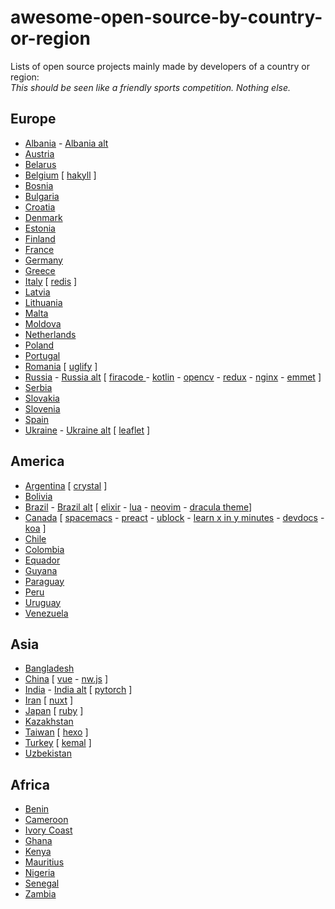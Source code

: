 # awesome-open-source-by-country-or-region
Lists of open source projects mainly made by developers of a country or region:  
*This should be seen like a friendly sports competition. Nothing else.*

## Europe

- [Albania](https://github.com/redjanym/awesome-made-by-albanians) - [Albania alt](https://github.com/IonicaBizau/made-in-albania)
- [Austria](https://github.com/IonicaBizau/made-in-austria)
- [Belarus](https://github.com/IonicaBizau/made-in-belarus)
- [Belgium](https://github.com/IonicaBizau/made-in-belgium) [ [hakyll](https://github.com/jaspervdj/hakyll) ]
- [Bosnia](https://github.com/IonicaBizau/made-in-bosnia)
- [Bulgaria](https://github.com/IonicaBizau/made-in-bulgaria)
- [Croatia](https://github.com/IonicaBizau/made-in-croatia)
- [Denmark](https://github.com/IonicaBizau/made-in-denmark)
- [Estonia](https://github.com/IonicaBizau/made-in-estonia)
- [Finland](https://github.com/IonicaBizau/made-in-finland)
- [France](https://github.com/IonicaBizau/made-in-france)
- [Germany](https://github.com/b3z/made-in-germany)
- [Greece](https://github.com/IonicaBizau/made-in-greece)
- [Italy](https://github.com/IonicaBizau/made-in-italy) [ [redis](https://github.com/redis/redis) ]
- [Latvia](https://github.com/IonicaBizau/made-in-latvia)
- [Lithuania](https://github.com/IonicaBizau/made-in-lithuania)
- [Malta](https://github.com/IonicaBizau/made-in-malta)
- [Moldova](https://github.com/IonicaBizau/made-in-moldova)
- [Netherlands](https://github.com/IonicaBizau/made-in-netherlands)
- [Poland](https://github.com/IonicaBizau/made-in-poland)
- [Portugal](https://github.com/IonicaBizau/made-in-portugal)
- [Romania](https://github.com/IonicaBizau/made-in-romania) [ [uglify](https://github.com/mishoo/UglifyJS) ]
- [Russia](https://github.com/igoradamenko/awesome-made-by-russians) - [Russia alt](https://github.com/IonicaBizau/made-in-russia) [ [firacode ](https://github.com/tonsky/FiraCode) - [kotlin](https://github.com/JetBrains/kotlin) - [opencv](https://github.com/opencv/opencv) - [redux](https://github.com/reduxjs/redux) - [nginx](https://github.com/nginx/nginx) - [emmet](https://github.com/emmetio/emmet) ]
- [Serbia](https://github.com/IonicaBizau/made-in-serbia)
- [Slovakia](https://github.com/IonicaBizau/made-in-slovakia)
- [Slovenia](https://github.com/IonicaBizau/made-in-slovenia)
- [Spain](https://github.com/IonicaBizau/made-in-spain)
- [Ukraine](https://github.com/chernivtsijs/made-in-ukraine) - [Ukraine alt](https://github.com/IonicaBizau/made-in-ukraine) [ [leaflet](https://github.com/Leaflet/Leaflet) ]

## America

- [Argentina](https://github.com/IonicaBizau/made-in-argentina) [ [crystal](https://github.com/crystal-lang/crystal) ]
- [Bolivia](https://github.com/IonicaBizau/made-in-bolivia)
- [Brazil](https://github.com/felipefialho/awesome-made-by-brazilians) - [Brazil alt](https://github.com/IonicaBizau/made-in-brazil) [ [elixir](https://github.com/elixir-lang/elixir) - [lua](https://github.com/lua/lua) - [neovim](https://github.com/neovim/neovim) - [dracula theme](https://github.com/dracula/dracula-theme)]
- [Canada](https://github.com/suguru03/made-in-canada) [ [spacemacs](https://github.com/syl20bnr/spacemacs) - [preact](https://github.com/preactjs/preact) - [ublock](https://github.com/gorhill/uBlock) - [learn x in y minutes](https://github.com/adambard/learnxinyminutes-docs) - [devdocs](https://github.com/freeCodeCamp/devdocs) - [koa](https://github.com/koajs/koa) ]
- [Chile](https://github.com/IonicaBizau/made-in-chile)
- [Colombia](https://github.com/IonicaBizau/made-in-colombia)
- [Equador](https://github.com/IonicaBizau/made-in-ecuador)
- [Guyana](https://github.com/IonicaBizau/made-in-guyana)
- [Paraguay](https://github.com/IonicaBizau/made-in-paraguay)
- [Peru](https://github.com/IonicaBizau/made-in-peru)
- [Uruguay](https://github.com/IonicaBizau/made-in-uruguay)
- [Venezuela](https://github.com/IonicaBizau/made-in-venezuela)

## Asia

- [Bangladesh](https://github.com/made-in-bangladesh/made-in-bangladesh)
- [China](https://github.com/JN-H/awesome-made-by-chinese) [ [vue](https://github.com/vuejs/vue) - [nw.js](https://github.com/nwjs/nw.js) ]
- [India](https://github.com/jeswinsimon/awesome-made-by-indians) - [India alt](https://github.com/IonicaBizau/made-in-india) [ [pytorch](https://github.com/pytorch/pytorch) ]
- [Iran](https://github.com/mohebifar/made-in-iran) [ [nuxt](https://github.com/nuxt/nuxt.js) ]
- [Japan](https://github.com/suguru03/made-in-japan) [ [ruby](https://github.com/ruby/ruby) ] 
- [Kazakhstan](https://github.com/nugmanoff/awesome-made-in-kz)
- [Taiwan](https://github.com/hueitan/made-in-taiwan) [ [hexo](https://github.com/hexojs/hexo) ]
- [Turkey](https://github.com/IonicaBizau/made-in-turkey) [ [kemal](https://github.com/kemalcr/kemal) ]
- [Uzbekistan](https://github.com/webstyle/made-in-uzbekistan)

## Africa

- [Benin](https://github.com/0l1v3r5/made-in-benin)
- [Cameroon](https://github.com/roc41d/made-in-cameroon)
- [Ivory Coast](https://github.com/codedivoire/made-in-ci)
- [Ghana](https://github.com/devcongress/made-in-ghana)
- [Kenya](https://github.com/MadeInKenya/madeinkenya.github.io)
- [Mauritius](https://github.com/Humeira/made-in-Mauritius)
- [Nigeria](https://github.com/acekyd/made-in-nigeria)
- [Senegal](https://github.com/JoloffCode/made-in-senegal)
- [Zambia](https://github.com/ZambianTech/made-in-zambia)